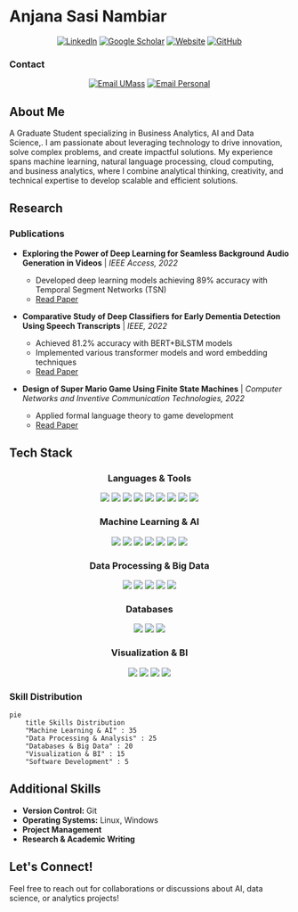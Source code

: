 # Anjana Sasi Nambiar

<div align="center">
  
[![LinkedIn](https://img.shields.io/badge/LinkedIn-anjanasnambiar-0077B5?style=for-the-badge&logo=linkedin&logoColor=white)](https://www.linkedin.com/in/anjanasnambiar)
[![Google Scholar](https://img.shields.io/badge/Google_Scholar-Anjana_S_Nambiar-4285F4?style=for-the-badge&logo=google-scholar&logoColor=white)](https://tinyurl.com/googlescholar-asnambiar)
[![Website](https://img.shields.io/badge/Website-Portfolio-00C7B7?style=for-the-badge&logo=netlify&logoColor=white)](https://www.anjanasnambiar.com)
[![GitHub](https://img.shields.io/badge/GitHub-Profile-181717?style=for-the-badge&logo=github&logoColor=white)](https://github.com/anjaanasnambiar)

</div>

### Contact

<div align="center">


[![Email UMass](https://img.shields.io/badge/Email-anjanaasnambiar%40gmail.com-red?style=for-the-badge&logo=gmail&logoColor=white)](mailto:anjanaasnambiar@umass.edu)
[![Email Personal](https://img.shields.io/badge/Email-anjanasasinambiar%40gmail.com-red?style=for-the-badge&logo=gmail&logoColor=white)](mailto:anjanasasinambiar@gmail.com)

</div>


## About Me

A Graduate Student specializing in Business Analytics, AI and Data Science,. I am passionate about leveraging technology to drive innovation, solve complex problems, and create impactful solutions. My experience spans machine learning, natural language processing, cloud computing, and business analytics, where I combine analytical thinking, creativity, and technical expertise to develop scalable and efficient solutions.

## Research

### Publications

- **Exploring the Power of Deep Learning for Seamless Background Audio Generation in Videos** | *IEEE Access, 2022*
  - Developed deep learning models achieving 89% accuracy with Temporal Segment Networks (TSN)
  - [Read Paper](https://ieeexplore.ieee.org/abstract/document/10306607)

- **Comparative Study of Deep Classifiers for Early Dementia Detection Using Speech Transcripts** | *IEEE, 2022*
  - Achieved 81.2% accuracy with BERT+BiLSTM models
  - Implemented various transformer models and word embedding techniques
  - [Read Paper](https://ieeexplore.ieee.org/abstract/document/10039705)

- **Design of Super Mario Game Using Finite State Machines** | *Computer Networks and Inventive Communication Technologies, 2022*
  - Applied formal language theory to game development
  - [Read Paper](https://doi.org/10.1007/978-981-19-3035-5_55)


## Tech Stack

<div align="center">
  
### Languages & Tools
  
<img src="https://img.shields.io/badge/Python-3776AB?style=for-the-badge&logo=python&logoColor=white" />
<img src="https://img.shields.io/badge/Java-ED8B00?style=for-the-badge&logo=openjdk&logoColor=white" />
<img src="https://img.shields.io/badge/R-276DC3?style=for-the-badge&logo=r&logoColor=white" />
<img src="https://img.shields.io/badge/MATLAB-0076A8?style=for-the-badge&logo=mathworks&logoColor=white" />
<img src="https://img.shields.io/badge/SQL-4479A1?style=for-the-badge&logo=mysql&logoColor=white" />
<img src="https://img.shields.io/badge/HTML-E34F26?style=for-the-badge&logo=html5&logoColor=white" />
<img src="https://img.shields.io/badge/CSS-1572B6?style=for-the-badge&logo=css3&logoColor=white" />
<img src="https://img.shields.io/badge/Git-F05032?style=for-the-badge&logo=git&logoColor=white" />
<img src="https://img.shields.io/badge/Linux-FCC624?style=for-the-badge&logo=linux&logoColor=black" />

### Machine Learning & AI

<img src="https://img.shields.io/badge/TensorFlow-FF6F00?style=for-the-badge&logo=tensorflow&logoColor=white" />
<img src="https://img.shields.io/badge/PyTorch-EE4C2C?style=for-the-badge&logo=pytorch&logoColor=white" />
<img src="https://img.shields.io/badge/Keras-D00000?style=for-the-badge&logo=keras&logoColor=white" />
<img src="https://img.shields.io/badge/scikit_learn-F7931E?style=for-the-badge&logo=scikit-learn&logoColor=white" />
<img src="https://img.shields.io/badge/NLP-8A2BE2?style=for-the-badge&logo=natural-language-processing&logoColor=white" />
<img src="https://img.shields.io/badge/LLMs-00FFFF?style=for-the-badge&logo=openai&logoColor=black" />
<img src="https://img.shields.io/badge/LangChain-00B272?style=for-the-badge&logo=chainlink&logoColor=white" />

### Data Processing & Big Data

<img src="https://img.shields.io/badge/NumPy-013243?style=for-the-badge&logo=numpy&logoColor=white" />
<img src="https://img.shields.io/badge/Pandas-150458?style=for-the-badge&logo=pandas&logoColor=white" />
<img src="https://img.shields.io/badge/Apache_Spark-E25A1C?style=for-the-badge&logo=apache-spark&logoColor=white" />
<img src="https://img.shields.io/badge/Apache_Airflow-017CEE?style=for-the-badge&logo=apache-airflow&logoColor=white" />
<img src="https://img.shields.io/badge/Apache_Hadoop-66CCFF?style=for-the-badge&logo=apache-hadoop&logoColor=black" />

### Databases

<img src="https://img.shields.io/badge/MySQL-4479A1?style=for-the-badge&logo=mysql&logoColor=white" />
<img src="https://img.shields.io/badge/MongoDB-47A248?style=for-the-badge&logo=mongodb&logoColor=white" />
<img src="https://img.shields.io/badge/Cassandra-1287B1?style=for-the-badge&logo=apache-cassandra&logoColor=white" />

### Visualization & BI

<img src="https://img.shields.io/badge/Tableau-E97627?style=for-the-badge&logo=tableau&logoColor=white" />
<img src="https://img.shields.io/badge/Power_BI-F2C811?style=for-the-badge&logo=power-bi&logoColor=black" />
<img src="https://img.shields.io/badge/Microsoft_Excel-217346?style=for-the-badge&logo=microsoft-excel&logoColor=white" />
<img src="https://img.shields.io/badge/Dynamics_365-0078D4?style=for-the-badge&logo=microsoft&logoColor=white" />

</div>

### Skill Distribution

```mermaid
pie
    title Skills Distribution
    "Machine Learning & AI" : 35
    "Data Processing & Analysis" : 25
    "Databases & Big Data" : 20
    "Visualization & BI" : 15
    "Software Development" : 5
```

## Additional Skills

- **Version Control:** Git
- **Operating Systems:** Linux, Windows
- **Project Management**
- **Research & Academic Writing**

## Let's Connect!
Feel free to reach out for collaborations or discussions about AI, data science, or analytics projects!
